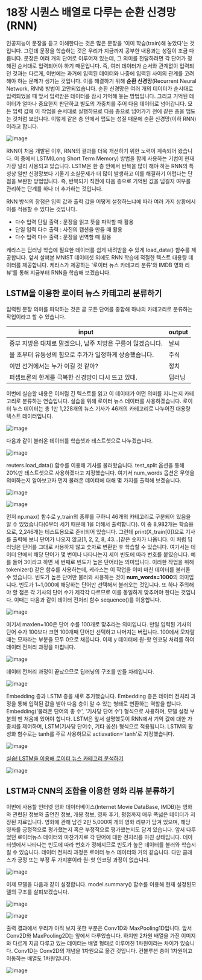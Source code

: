 # 18장 시퀀스 배열로 다루는 순환 신경망(RNN)

인공지능이 문장을 듣고 이해한다는 것은 많은 문장을 '이미 학습(train)해 놓았다'는 것입니다.
그런데 문장을 학습하는 것은 우리가 지금까지 공부한 내용과는 성질이 조금 다릅니다.
문장은 여러 개의 단어로 이루어져 있는데, 그 의미를 전달하려면 각 단어가 정해진 순서대로 입력되어야 하기 때문입니다.
즉, 여러 데이터가 순서와 관계없이 입력되던 것과는 다르게, 이번에는 과거에 입력된 데이터와 나중에 입력된 사이의 관계를 고려해야 하는 문제가 생기는 것입니다.
이를 해결하기 위해 **순환 신경망**(Recurrent Neural Network, RNN) 방법이 고안되었습니다.
순환 신경망은 여러 개의 데이터가 순서대로 입력되었을 때 앞서 입력받은 데이터를 잠시 기억해 놓는 방법입니다.
그리고 기억된 데이터가 얼마나 중요한지 판단하고 별도의 가중치를 주어 다음 데이터로 넘어갑니다.
모든 입력 값에 이 작업을 순서대로 실행하므로 다음 층으로 넘어가기 전에 같은 층을 맴도는 것처럼 보입니다.
이렇게 같은 층 안에서 맵도는 성질 때문에 순환 신경망(이하 RNN)이라고 합니다.

![image](https://user-images.githubusercontent.com/52357235/178678101-f7dc3a88-bebe-42cb-bf45-da3ecd898a47.png)

RNN이 처음 개발된 이후, RNN의 결과를 더욱 개선하기 위한 노력이 계속되어 왔습니다.
이 중에서 LSTM(Long Short Term Memory) 방법을 함께 사용하는 기법이 현재 가장 널리 사용되고 있습니다.
LSTM은 한 층 안에서 반복을 많이 해야 하는 RNN의 특성상 일반 신경망보다 기울기 소실문제가 더 많이 발생하고 이를 해결하기 어렵다는 단점을 보완한 방법입니다.
즉, 반복되기 직전에 다음 층으로 기억된 값을 넘길지 여부를 관리하는 단계를 하나 더 추가하는 것입니다.

RNN 방식의 장점은 입력 값과 출력 값을 어떻게 설정하느냐에 따라 여러 가지 상황에서 이를 적용할 수 있다는 것입니다.

- 다수 입력 단일 출력
: 문장을 읽고 뜻을 파악할 때 활용
- 단일 입력 다수 출력
: 사진의 캡션을 만들 때 활용
- 다수 입력 다수 출력
: 문장을 번역할 때 활용

케라스는 딥러닝 학습에 필요한 데이터를 쉽게 내려받을 수 있게 load_data() 함수를 제공합니다.
앞서 살펴본 MNIST 데이터셋 외에도 RNN 학습에 적절한 텍스트 대용량 데이터를 제공합니다.
케라스가 제공하는 '로이터 뉴스 카테고리 분류'와 IMDB 영화 리뷰'를 통해 지금부터 RNN을 학습해 보겠습니다.

## LSTM을 이용한 로이터 뉴스 카테고리 분류하기

입력된 문장 의미를 파악하는 것은 곧 모든 단어를 종합해 하나의 카테고리로 분류하는 작업이라고 할 수 있습니다.

|input|output|
|--|--|
|중부 지방은 대체로 맑겠으나, 남주 지방은 구름이 많겠습니다.|날씨|
|올 초부터 유동성의 힘으로 주가가 일정하게 상승했습니다.|주식|
|이번 선거에서는 누가 이길 것 같아?|정치|
|퍼셉트론의 한계를 극복한 신경망이 다시 뜨고 있대.|딥러닝|

이번에 실습할 내용은 이처럼 긴 텍스트를 읽고 이 데이터가 어떤 의미를 지니는지 카테고리로 분류하는 연습입니다.
실습을 위해 로이터 뉴스 데이터를 사용하겠습니다.
로이터 뉴스 데이터는 총 1만 1,228개의 뉴스 기사가 46개의 카테고리로 나누어진 대용량 텍스트 데이터입니다.

![image](https://user-images.githubusercontent.com/52357235/178681316-768c7fdd-e230-45c3-950b-b6e86f7d1676.png)

다음과 같이 불러온 데이터를 학습셋과 테스트셋으로 나누겠습니다.

![image](https://user-images.githubusercontent.com/52357235/178681739-9a40b071-78e5-46ee-bb6b-6badb6367ea8.png)

reuters.load_data() 함수를 이용해 기사를 불러왔습니다.
test_split 옵션을 통해 20%만 테스트셋으로 사용하겠다고 지정했습니다.
여기서 num_words 옵션은 무엇을 의미하는지 알아보고자 먼저 불러온 데이터에 대해 몇 가지를 출력해 보겠습니다.

![image](https://user-images.githubusercontent.com/52357235/178682801-cf97e914-8b4e-4690-8108-1e8388f37b31.png)

![image](https://user-images.githubusercontent.com/52357235/178682840-e24236fe-8552-4c0e-95a8-cfe90f6092e9.png)

먼저 np.max() 함수로 y_train의 종류를 구하니 46개의 카테고리로 구분되어 있음을 알 수 있었습니다(0부터 세기 때문에 1을 더해서 출력합니다).
이 중 8,982개는 학습용으로, 2,246개는 테스트용으로 준비되어 있습니다.
그런데 print(X_train[0])으로 기사를 출력해 보니 단어가 나오지 않고[1, 2, 2, 8, 43...]같은 숫자가 나옵니다.
이 처럼 딥러닝은 단어를 그대로 사용하지 않고 숫자로 변환한 후 학습할 수 있습니다.
여기서는 데이터 안에서 해당 단어가 몇 번이나 나타나는지 세어 빈도에 따라 번호를 붙였습니다.
예를 들어 3이라고 하면 세 번째로 빈도가 높은 단어라는 의미입니다.
이러한 작업을 위해 tokenizer() 같은 함수를 사용하는데, 케라스는 이 작업을 이미 마친 데이터를 불러올 수 있습니다.
빈도가 높은 단어만 불러와 사용하는 것이 **num_words=1000**의 의미입니다.
빈도가 1~1,000에 해당하는 단어만 선택해서 불러오는 것입니다.
또 하나 주의해야 할 점은 각 기사의 단어 수가 제각각 다르므로 이를 동일하게 맞추어야 한다는 것입니다.
이때는 다음과 같이 데이터 전처리 함수 sequence()를 이용합니다.

![image](https://user-images.githubusercontent.com/52357235/178684848-9e427d3a-90fd-45b6-b67c-6065cdb46fcd.png)

여기서 maxlen=100은 단어 수를 100개로 맞추라는 의미입니다.
만일 입력된 기사의 단어 수가 100보다 크면 100개째 단어만 선택하고 나머지는 버립니다.
100에서 모자랄 때는 모자라는 부분을 모두 0으로 채웁니다.
이제 y 데이터에 원-핫 인코딩 처리를 하여 데이터 전처리 과정을 마칩니다.

![image](https://user-images.githubusercontent.com/52357235/178685581-6d2683f6-9f7e-4907-89f8-fc053490c74d.png)

데이터 전처리 과정이 끝났으므로 딥러닝의 구조를 만들 차례입니다.

![image](https://user-images.githubusercontent.com/52357235/178686158-8a50d3a9-bfde-4512-a8a4-72f16a64233f.png)

Embedding 층과 LSTM 층을 새로 추가했습니다.
Embedding 층은 데이터 전처리 과정을 통해 입력된 값을 받아 다음 층이 알 수 있는 형태로 변환하는 역할을 합니다.
Embedding('불러온 단어의 총 수', '기사당 단어 수') 형식으로 사용하며, 모델 설정 부분의 맨 처음에 있어야 합니다.
LSTM은 앞서 설명했듯이 RNN에서 기억 값에 대한 가중치를 제어하며, LSTM(기사당 단어수, 기타 옵션) 형식으로 적용됩니다.
LSTM의 활성화 함수로는 tanh를 주로 사용하므로 actiavation='tanh'로 지정했습니다.

![image](https://user-images.githubusercontent.com/52357235/178689478-6713f858-9ef9-41b2-a0ff-78e75ece75d4.png)

[실습! LSTM을 이용해 로이터 뉴스 카테고리 분석하기](https://github.com/zzzangmans1/DeepLearning/blob/main/18/18_1.py)

![image](https://user-images.githubusercontent.com/52357235/178694382-e38258cf-72da-44a4-9951-ffd679817de6.png)

## LSTM과 CNN의 조합을 이용한 영화 리뷰 분류하기

이번에 사용할 인터넷 영화 데이터베이스(Internet Movie DataBase, IMDB)는 영화와 관련된 정보와 출연진 정보, 개봉 정보, 영화 후기, 평점까지 매우 폭넓은 데이터가 저장된 자료입니다.
영화에 관해 남긴 2만 5,000여 개의 영화 리뷰가 담겨 있으며, 해당 영화를 긍정적으로 평가했는지 혹은 부정적으로 평가했는지도 담겨 있습니다.
앞서 다루었던 로이터뉴스 데이터와 마찬가지로 각 단어에 대한 전처리를 마친 상태입니다.
데이터셋에서 나타나는 빈도에 따라 번호가 정해지므로 빈도가 높은 데이터를 불러와 학습시킬 수 있습니다.
데이터 전처리 과정은 로이터 뉴스 데이터와 거의 같습니다.
다만 클래스가 긍정 또는 부정 두 가지뿐이라 원-핫 인코딩 과정이 없습니다.

![image](https://user-images.githubusercontent.com/52357235/178694845-f7f86220-49b0-41f1-9c9b-3991436458b6.png)

이제 모델을 다음과 같이 설정합니다.
model.summary() 함수를 이용해 현재 설정된모델의 구조를 살펴보겠습니다.

![image](https://user-images.githubusercontent.com/52357235/178696574-0222c693-a0e3-4511-89d6-a567acf9e5e8.png)

![image](https://user-images.githubusercontent.com/52357235/178696604-5e06e8ce-e669-429d-b4f7-6dbb7afc405a.png)

출력 결과에서 우리가 아직 보지 못한 부분은 Conv1D와 MaxPooling1D입니다.
앞서 Conv2D와 MaxPooling2D는 앞에서 다루었습니다.
하지만 2차원 배열을 가진 이미지와 다르게 지금 다루고 있는 데이터는 배열 형태로 이루어진 1차원이라는 차이가 있습니다.
Conv1D는 Conv2D의 개념을 1차원으로 옮긴 것입니다.
컨볼루션 층이 1차원이고 이동하는 배열도 1차원입니다.

![image](https://user-images.githubusercontent.com/52357235/178698313-5a63c213-db82-4780-9062-0eb4bbcf3a70.png)
